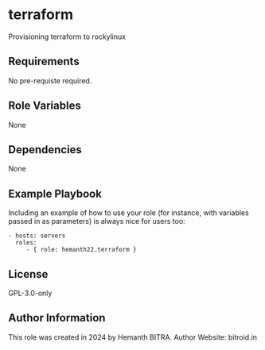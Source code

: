 terraform
=========

Provisioning terraform to rockylinux

Requirements
------------

No pre-requiste required.

Role Variables
--------------

None

Dependencies
------------

None

Example Playbook
----------------

Including an example of how to use your role (for instance, with variables passed in as parameters) is always nice for users too:

    - hosts: servers
      roles:
         - { role: hemanth22.terraform }

License
-------

GPL-3.0-only

Author Information
------------------

This role was created in 2024 by Hemanth BITRA.
Author Website: bitroid.in
